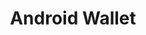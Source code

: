 ---
title: "Android Wallet"
metaTitle: "How-To for uPlexa Android Wallet"
metaDescription: "Details info and guides how to install and use uPlexa Android Wallet"
---